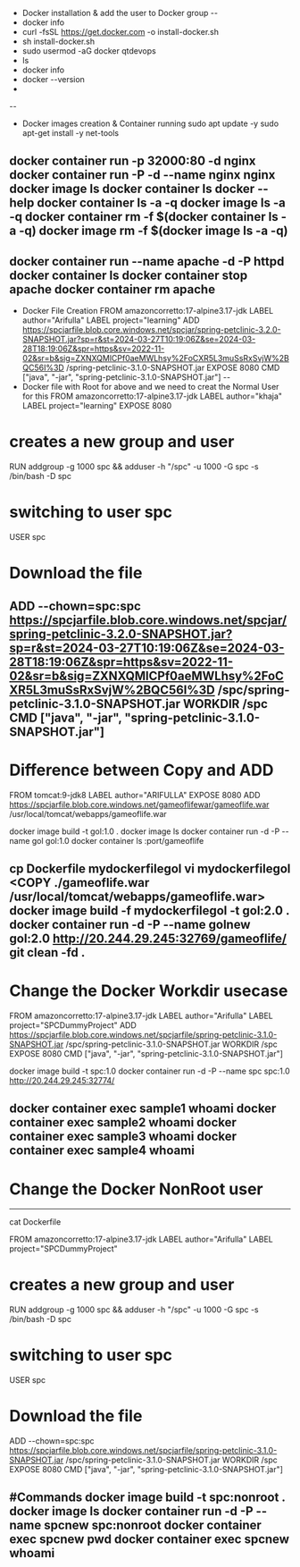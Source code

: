 
* Docker installation & add the user to Docker group
--
 *  docker info
 *  curl -fsSL https://get.docker.com -o install-docker.sh
 *  sh install-docker.sh
 *  sudo usermod -aG docker qtdevops
 *  ls
 *  docker info
 *  docker --version
 * 
--
* Docker images creation & Container running
sudo apt update -y
sudo apt-get install -y net-tools

docker container run -p 32000:80 -d nginx
docker container run -P -d --name nginx nginx
docker image ls
docker container ls
docker --help
docker container ls -a -q
docker image ls -a -q
docker container rm -f $(docker container ls -a -q)
docker image rm -f $(docker image ls -a -q)
--
docker container run --name apache -d -P httpd
docker container ls
docker container stop apache
docker container rm apache
--
* Docker File Creation
FROM amazoncorretto:17-alpine3.17-jdk
LABEL author="Arifulla"
LABEL project="learning"
ADD https://spcjarfile.blob.core.windows.net/spcjar/spring-petclinic-3.2.0-SNAPSHOT.jar?sp=r&st=2024-03-27T10:19:06Z&se=2024-03-28T18:19:06Z&spr=https&sv=2022-11-02&sr=b&sig=ZXNXQMlCPf0aeMWLhsy%2FoCXR5L3muSsRxSvjW%2BQC56I%3D /spring-petclinic-3.1.0-SNAPSHOT.jar
EXPOSE 8080
CMD ["java", "-jar", "spring-petclinic-3.1.0-SNAPSHOT.jar"]
--
* Docker file with Root for above and we need to creat the Normal User for this
FROM amazoncorretto:17-alpine3.17-jdk
LABEL author="khaja" 
LABEL project="learning"
EXPOSE 8080
# creates a new group and user
RUN addgroup -g 1000 spc && adduser -h "/spc" -u 1000 -G spc -s /bin/bash -D spc
# switching to user spc
USER spc
# Download the file
ADD --chown=spc:spc https://spcjarfile.blob.core.windows.net/spcjar/spring-petclinic-3.2.0-SNAPSHOT.jar?sp=r&st=2024-03-27T10:19:06Z&se=2024-03-28T18:19:06Z&spr=https&sv=2022-11-02&sr=b&sig=ZXNXQMlCPf0aeMWLhsy%2FoCXR5L3muSsRxSvjW%2BQC56I%3D /spc/spring-petclinic-3.1.0-SNAPSHOT.jar
WORKDIR /spc
CMD ["java", "-jar", "spring-petclinic-3.1.0-SNAPSHOT.jar"]
------------------------
# Difference between Copy and ADD

FROM tomcat:9-jdk8
LABEL author="ARIFULLA"
EXPOSE 8080
ADD https://spcjarfile.blob.core.windows.net/gameoflifewar/gameoflife.war /usr/local/tomcat/webapps/gameoflife.war

docker image build -t gol:1.0 .
docker image ls
docker container run -d -P --name gol gol:1.0 
docker container ls
<publicip>:port/gameoflife

cp Dockerfile mydockerfilegol
vi mydockerfilegol
<COPY ./gameoflife.war /usr/local/tomcat/webapps/gameoflife.war>
docker image build -f mydockerfilegol -t gol:2.0 .
docker container run -d -P --name golnew gol:2.0
http://20.244.29.245:32769/gameoflife/
git clean -fd .
-------------------------------------------

# Change the Docker Workdir usecase
FROM amazoncorretto:17-alpine3.17-jdk
LABEL author="Arifulla" 
LABEL project="SPCDummyProject"
ADD https://spcjarfile.blob.core.windows.net/spcjarfile/spring-petclinic-3.1.0-SNAPSHOT.jar /spc/spring-petclinic-3.1.0-SNAPSHOT.jar
WORKDIR /spc
EXPOSE 8080
CMD ["java", "-jar", "spring-petclinic-3.1.0-SNAPSHOT.jar"]

docker image build -t spc:1.0
docker container run -d -P --name spc spc:1.0
http://20.244.29.245:32774/

docker container exec sample1 whoami
docker container exec sample2 whoami
docker container exec sample3 whoami
docker container exec sample4 whoami
---------------------------------------------------------
# Change the Docker NonRoot user
----------------
cat Dockerfile

FROM amazoncorretto:17-alpine3.17-jdk
LABEL author="Arifulla" 
LABEL project="SPCDummyProject"
# creates a new group and user
RUN addgroup -g 1000 spc && adduser -h "/spc" -u 1000 -G spc -s /bin/bash -D spc
# switching to user spc
USER spc
# Download the file
ADD --chown=spc:spc https://spcjarfile.blob.core.windows.net/spcjarfile/spring-petclinic-3.1.0-SNAPSHOT.jar /spc/spring-petclinic-3.1.0-SNAPSHOT.jar
WORKDIR /spc
EXPOSE 8080
CMD ["java", "-jar", "spring-petclinic-3.1.0-SNAPSHOT.jar"]

#Commands
docker image build -t spc:nonroot .
docker image ls
docker container run -d -P --name spcnew spc:nonroot
docker container exec spcnew pwd
docker container exec spcnew whoami
-----------------





